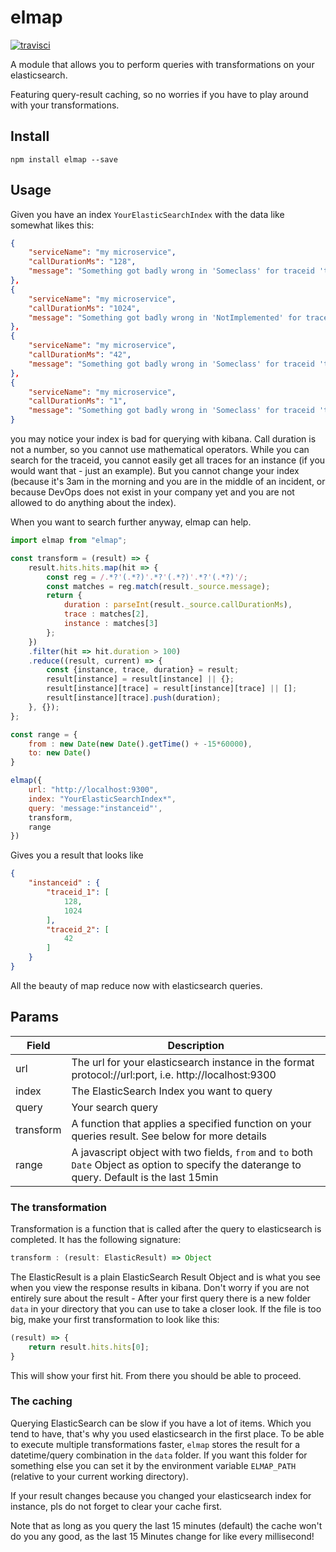 # elmap

[![travisci](https://api.travis-ci.org/MatthiasKainer/elmap.svg?branch=master)](https://travis-ci.org/MatthiasKainer/elmap/)

A module that allows you to perform queries with transformations on your elasticsearch. 

Featuring query-result caching, so no worries if you have to play around with your transformations. 

## Install

`npm install elmap --save`

## Usage 

Given you have an index `YourElasticSearchIndex` with the data like somewhat likes this:

```json
{
    "serviceName": "my microservice",
    "callDurationMs": "128",
    "message": "Something got badly wrong in 'Someclass' for traceid 'traceid_1' in instance 'instanceid'"
},
{
    "serviceName": "my microservice",
    "callDurationMs": "1024",
    "message": "Something got badly wrong in 'NotImplemented' for traceid 'traceid_1' in instance 'instanceid'"
},
{
    "serviceName": "my microservice",
    "callDurationMs": "42",
    "message": "Something got badly wrong in 'Someclass' for traceid 'traceid_2' in instance 'instanceid'"
},
{
    "serviceName": "my microservice",
    "callDurationMs": "1",
    "message": "Something got badly wrong in 'Someclass' for traceid 'traceid_64' in instance 'anotherinstanceid'"
}
```

you may notice your index is bad for querying with kibana. Call duration is not a number, so you cannot use mathematical operators. While you can search for the traceid, you cannot easily get all traces for an instance (if you would want that - just an example). But you cannot change your index (because it's 3am in the morning and you are in the middle of an incident, or because DevOps does not exist in your company yet and you are not allowed to do anything about the index).

When you want to search further anyway, elmap can help. 

```js
import elmap from "elmap";

const transform = (result) => {
    result.hits.hits.map(hit => {
        const reg = /.*?'(.*?)'.*?'(.*?)'.*?'(.*?)'/;
        const matches = reg.match(result._source.message);
        return {
            duration : parseInt(result._source.callDurationMs),
            trace : matches[2],
            instance : matches[3]
        };
    })
    .filter(hit => hit.duration > 100)
    .reduce((result, current) => {
        const {instance, trace, duration} = result;
        result[instance] = result[instance] || {};
        result[instance][trace] = result[instance][trace] || [];
        result[instance][trace].push(duration);
    }, {});
};

const range = {
    from : new Date(new Date().getTime() + -15*60000),
    to: new Date()
}

elmap({
    url: "http://localhost:9300", 
    index: "YourElasticSearchIndex*", 
    query: 'message:"instanceid"', 
    transform,
    range 
})
```

Gives you a result that looks like 

```json
{
    "instanceid" : {
        "traceid_1": [
            128,
            1024
        ],
        "traceid_2": [
            42
        ]
    }
}
```

All the beauty of map reduce now with elasticsearch queries.

## Params

| Field | Description |
|---|---|
| url | The url for your elasticsearch instance in the format protocol://url:port, i.e. http://localhost:9300 | 
| index | The ElasticSearch Index you want to query | 
| query | Your search query | 
| transform | A function that applies a specified function on your queries result. See below for more details |
| range | A javascript object with two fields, `from` and `to` both `Date` Object as option to specify the daterange to query. Default is the last 15min | 

### The transformation

Transformation is a function that is called after the query to elasticsearch is completed. It has the following signature:

```js
transform : (result: ElasticResult) => Object
```

The ElasticResult is a plain ElasticSearch Result Object and is what you see when you view the response results in kibana. Don't worry if you are not entirely sure about the result - After your first query there is a new folder `data` in your directory that you can use to take a closer look. If the file is too big, make your first transformation to look like this:

```js
(result) => {
    return result.hits.hits[0];
}
```

This will show your first hit. From there you should be able to proceed.

### The caching

Querying ElasticSearch can be slow if you have a lot of items. Which you tend to have, that's why you used elasticsearch in the first place. To be able to execute multiple transformations faster, `elmap` stores the result for a datetime/query combination in the `data` folder. If you want this folder for something else you can set it by the environment variable `ELMAP_PATH` (relative to your current working directory).

If your result changes because you changed your elasticsearch index for instance, pls do not forget to clear your cache first.

Note that as long as you query the last 15 minutes (default) the cache won't do you any good, as the last 15 Minutes change for like every millisecond!